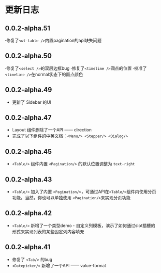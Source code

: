 # 更新日志

## 0.0.2-alpha.51
·修复了`<wt-table />`内置pagination的api缺失问题

## 0.0.2-alpha.50
·修复了`<select />`的双层边框bug
·修复了`<timeline />`圆点的位置
·校准了`<timeline />`在normal状态下的圆点颜色

## 0.0.2-alpha.49
- 更新了 Sidebar 的UI

## 0.0.2-alpha.47

- Layout 组件删除了一个API —— direction
- 完成了以下组件的中英文档：`<Menu/> <Stepper/> <Dialog/>`

## 0.0.2-alpha.45

- `<Table/>` 组件内置 `<Pagination/>` 的默认位置调整为 ```text-right```

## 0.0.2-alpha.43

- `<Table/>` 加入了内置 `<Pagination/>`，可通过API在`<Table/>`组件内使用分页功能。当然，你也可以单独使用 `<Pagination/>`来实现分页功能

## 0.0.2-alpha.42

- `<Table/>` 新增了一个类型demo - 自定义列模板，演示了如何通过slot插槽的形式来实现列表的某些固定列内容填充

## 0.0.2-alpha.41

- 修复了 `<Tab/>` 的bug
- `<Datepicker/>` 新增了一个API —— value-format
<!-- `2021-07-06`

#### Feature

- 增加 Menu 组件 lazy 属性，用于优化性能，懒加载子菜单项 [Ones](https://ones.sankuai.com/ones/product/4348/workItem/defect/detail/10984313)
- 增加 TabPane 组件 lazy 用于优化性能，当未激活时不挂载 pane 内元素
- 增加 Modal 组件 enable-click-through 属性，用于设置是否允许点击 Modal 下方元素 [TT](https://tt.sankuai.com/ticket/detail?id=40402170)

  ```
  $icon-font-path: '~@ss/wt-vue/packages/theme-chalk/fonts';
  @import "@ss/wt-vue/packages/theme-chalk/index.scss";
  ```

  改为

  ```
  $icon-font-path: '~@ss/wt-vue/components/theme-chalk/fonts';
  @import "@ss/wt-vue/components/theme-chalk/index.scss";
  ``` -->
